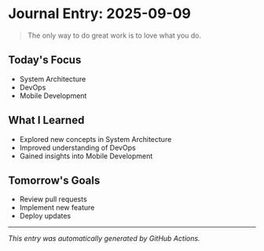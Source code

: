 # Journal Entry: 2025-09-09

> The only way to do great work is to love what you do.

## Today's Focus
- System Architecture
- DevOps
- Mobile Development

## What I Learned
- Explored new concepts in System Architecture
- Improved understanding of DevOps
- Gained insights into Mobile Development

## Tomorrow's Goals
- Review pull requests
- Implement new feature
- Deploy updates

---
*This entry was automatically generated by GitHub Actions.*